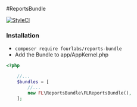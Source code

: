 #ReportsBundle

[![StyleCI](https://styleci.io/repos/75387636/shield?branch=master)](https://styleci.io/repos/75387636)


### Installation

- `composer require fourlabs/reports-bundle`
- Add the Bundle to app/AppKernel.php

```php
<?php

    //...
    $bundles = [
        //...
        new FL\ReportsBundle\FLReportsBundle(),
    ];
```